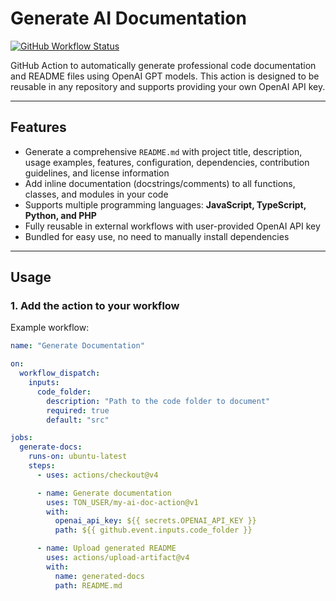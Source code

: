 # Generate AI Documentation

[![GitHub Workflow Status](https://img.shields.io/badge/status-ready-blue)](#)

GitHub Action to automatically generate professional code documentation and README files using OpenAI GPT models. This action is designed to be reusable in any repository and supports providing your own OpenAI API key.

---

## Features

- Generate a comprehensive `README.md` with project title, description, usage examples, features, configuration, dependencies, contribution guidelines, and license information
- Add inline documentation (docstrings/comments) to all functions, classes, and modules in your code
- Supports multiple programming languages: **JavaScript, TypeScript, Python, and PHP**
- Fully reusable in external workflows with user-provided OpenAI API key
- Bundled for easy use, no need to manually install dependencies

---

## Usage

### 1. Add the action to your workflow

Example workflow:

```yaml
name: "Generate Documentation"

on:
  workflow_dispatch:
    inputs:
      code_folder:
        description: "Path to the code folder to document"
        required: true
        default: "src"

jobs:
  generate-docs:
    runs-on: ubuntu-latest
    steps:
      - uses: actions/checkout@v4

      - name: Generate documentation
        uses: TON_USER/my-ai-doc-action@v1
        with:
          openai_api_key: ${{ secrets.OPENAI_API_KEY }}
          path: ${{ github.event.inputs.code_folder }}

      - name: Upload generated README
        uses: actions/upload-artifact@v4
        with:
          name: generated-docs
          path: README.md
